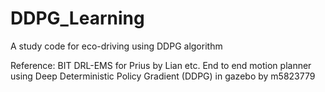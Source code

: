 # DDPG_Learning
A study code for eco-driving using DDPG algorithm

Reference:
BIT DRL-EMS for Prius by Lian etc.
End to end motion planner using Deep Deterministic Policy Gradient (DDPG) in gazebo by m5823779
